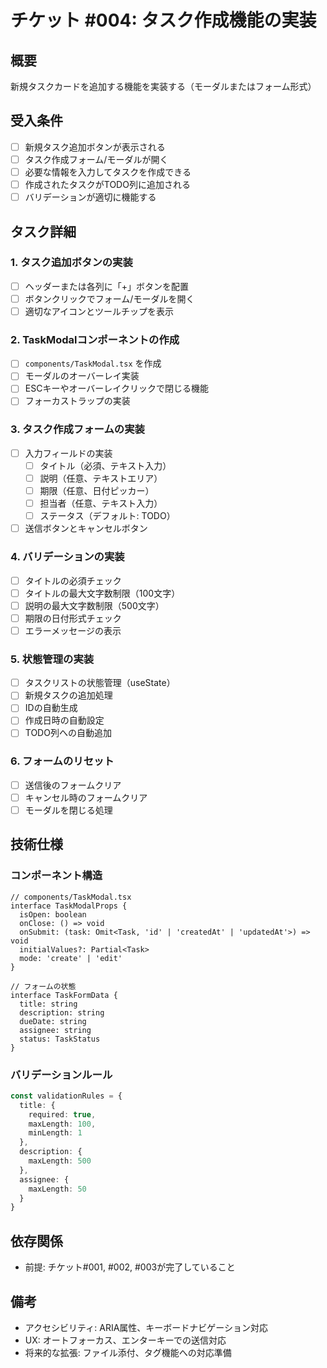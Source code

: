 # チケット #004: タスク作成機能の実装

## 概要
新規タスクカードを追加する機能を実装する（モーダルまたはフォーム形式）

## 受入条件
- [ ] 新規タスク追加ボタンが表示される
- [ ] タスク作成フォーム/モーダルが開く
- [ ] 必要な情報を入力してタスクを作成できる
- [ ] 作成されたタスクがTODO列に追加される
- [ ] バリデーションが適切に機能する

## タスク詳細

### 1. タスク追加ボタンの実装
- [ ] ヘッダーまたは各列に「+」ボタンを配置
- [ ] ボタンクリックでフォーム/モーダルを開く
- [ ] 適切なアイコンとツールチップを表示

### 2. TaskModalコンポーネントの作成
- [ ] `components/TaskModal.tsx` を作成
- [ ] モーダルのオーバーレイ実装
- [ ] ESCキーやオーバーレイクリックで閉じる機能
- [ ] フォーカストラップの実装

### 3. タスク作成フォームの実装
- [ ] 入力フィールドの実装
  - [ ] タイトル（必須、テキスト入力）
  - [ ] 説明（任意、テキストエリア）
  - [ ] 期限（任意、日付ピッカー）
  - [ ] 担当者（任意、テキスト入力）
  - [ ] ステータス（デフォルト: TODO）
- [ ] 送信ボタンとキャンセルボタン

### 4. バリデーションの実装
- [ ] タイトルの必須チェック
- [ ] タイトルの最大文字数制限（100文字）
- [ ] 説明の最大文字数制限（500文字）
- [ ] 期限の日付形式チェック
- [ ] エラーメッセージの表示

### 5. 状態管理の実装
- [ ] タスクリストの状態管理（useState）
- [ ] 新規タスクの追加処理
- [ ] IDの自動生成
- [ ] 作成日時の自動設定
- [ ] TODO列への自動追加

### 6. フォームのリセット
- [ ] 送信後のフォームクリア
- [ ] キャンセル時のフォームクリア
- [ ] モーダルを閉じる処理

## 技術仕様

### コンポーネント構造
```tsx
// components/TaskModal.tsx
interface TaskModalProps {
  isOpen: boolean
  onClose: () => void
  onSubmit: (task: Omit<Task, 'id' | 'createdAt' | 'updatedAt'>) => void
  initialValues?: Partial<Task>
  mode: 'create' | 'edit'
}

// フォームの状態
interface TaskFormData {
  title: string
  description: string
  dueDate: string
  assignee: string
  status: TaskStatus
}
```

### バリデーションルール
```typescript
const validationRules = {
  title: {
    required: true,
    maxLength: 100,
    minLength: 1
  },
  description: {
    maxLength: 500
  },
  assignee: {
    maxLength: 50
  }
}
```

## 依存関係
- 前提: チケット#001, #002, #003が完了していること

## 備考
- アクセシビリティ: ARIA属性、キーボードナビゲーション対応
- UX: オートフォーカス、エンターキーでの送信対応
- 将来的な拡張: ファイル添付、タグ機能への対応準備